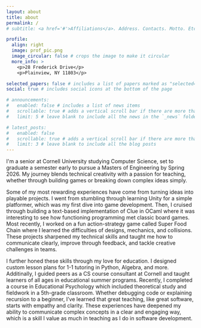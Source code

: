```yaml
---
layout: about
title: about
permalink: /
# subtitle: <a href='#'>Affiliations</a>. Address. Contacts. Motto. Etc.

profile:
  align: right
  image: prof_pic.png
  image_circular: false # crops the image to make it circular
  more_info: >
    <p>28 Frederick Drive</p>
    <p>Plainview, NY 11803</p>

selected_papers: false # includes a list of papers marked as "selected={true}"
social: true # includes social icons at the bottom of the page

# announcements:
#   enabled: false # includes a list of news items
#   scrollable: true # adds a vertical scroll bar if there are more than 3 news items
#   limit: 5 # leave blank to include all the news in the `_news` folder

# latest_posts:
#   enabled: false
#   scrollable: true # adds a vertical scroll bar if there are more than 3 new posts items
#   limit: 3 # leave blank to include all the blog posts
---
```


I'm a senior at Cornell University studying Computer Science, set to graduate a semester early to pursue a Masters of Engineering by Spring 2026. My journey blends technical creativity with a passion for teaching, whether through building games or breaking down complex ideas simply.

Some of my most rewarding experiences have come from turning ideas into playable projects. I went from stumbling through learning Unity for a simple platformer, which was my first dive into game development. Then, I cruised through building a text-based implementation of Clue in OCaml where it was interesting to see how functioning programming met classic board games. Most recently, I worked on a fun action-strategy game called Super Food Chain where I learned the difficulties of designs, mechanics, and collisions. These projects sharpened my technical skills and taught me how to communicate clearly, improve through feedback, and tackle creative challenges in teams.

I further honed these skills through my love for education. I designed custom lesson plans for 1-1 tutoring in Python, Algebra, and more. Additinally, I guided peers as a CS course consultant at Cornell and taught learners of all ages in educational summer programs. Recently, I completed a course in Educational Psychology which included theoretical study and fieldwork in a 5th-grade classroom. Whether debugging code or explaining recursion to a beginner, I’ve learned that great teaching, like great software, starts with empathy and clarity. These experiences have deepened my ability to communicate complex concepts in a clear and engaging way, which is a skill I value as much in teaching as I do in software development.

